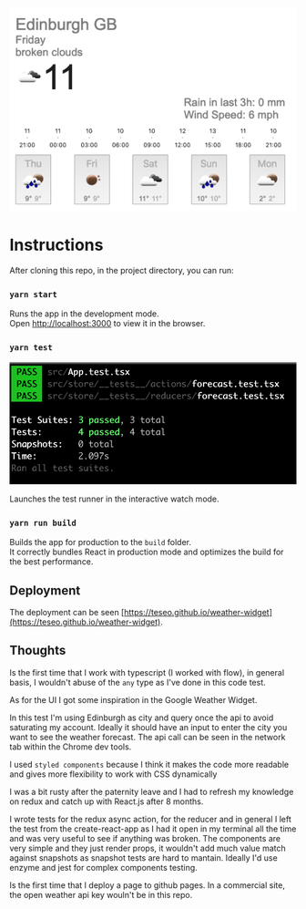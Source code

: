 ![](screenshot/widget.png) 

# Instructions

After cloning this repo, in the project directory, you can run:

### `yarn start`

Runs the app in the development mode.<br>
Open [http://localhost:3000](http://localhost:3000) to view it in the browser.

### `yarn test`
![](screenshot/tests.png) 

Launches the test runner in the interactive watch mode.<br>

### `yarn run build`

Builds the app for production to the `build` folder.<br>
It correctly bundles React in production mode and optimizes the build for the best performance.

## Deployment

The deployment can be seen [https://teseo.github.io/weather-widget](https://teseo.github.io/weather-widget).

## Thoughts

Is the first time that I work with typescript (I worked with flow), in general basis,
I wouldn't abuse of the `any` type as I've done in this code test.

As for the UI I got some inspiration in the Google Weather Widget.

In this test I'm using Edinburgh as city and query once the api to avoid saturating my account. Ideally it should have
an input to enter the city you want to see the weather forecast. The api call can be seen in the network tab within the Chrome dev tools.

I used `styled components` because I think it makes the code more readable and gives more flexibility to work with CSS dynamically

I was a bit rusty after the paternity leave and I had to refresh my knowledge on redux and catch up with React.js after 8 months.

I wrote tests for the redux async action, for the reducer and in general I left the test from the create-react-app as 
I had it open in my terminal all the time and was very useful to see if anything was broken. The components are very simple
and they just render props, it wouldn't add much value match against snapshots as snapshot tests are hard to mantain. 
Ideally I'd use enzyme and jest for complex components testing.

Is the first time that I deploy a page to github pages. In a commercial site, the open weather api key wouln't be in this repo.
